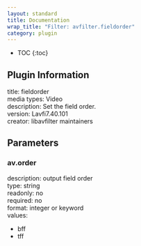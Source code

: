 ```yaml
---
layout: standard
title: Documentation
wrap_title: "Filter: avfilter.fieldorder"
category: plugin
---
```

* TOC
{:toc}

## Plugin Information

title: fieldorder  
media types:
Video  
description: Set the field order.  
version: Lavfi7.40.101  
creator: libavfilter maintainers  

## Parameters

### av.order

  
description:
output field order  
type: string  
readonly: no  
required: no  
format: integer or keyword  
values:  

* bff
* tff

